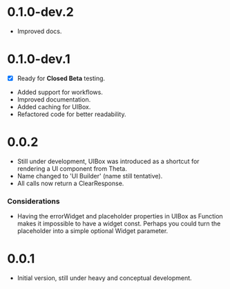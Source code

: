 # 0.1.0-dev.2

* Improved docs.

# 0.1.0-dev.1

- [x] Ready for **Closed Beta** testing.

* Added support for workflows.
* Improved documentation.
* Added caching for UIBox.
* Refactored code for better readability.

# 0.0.2

* Still under development, UIBox was introduced as a shortcut for rendering a UI component from Theta.
* Name changed to 'UI Builder' (name still tentative).
* All calls now return a ClearResponse.

### Considerations
* Having the errorWidget and placeholder properties in UIBox as Function makes it impossible to have a widget const. Perhaps you could turn the placeholder into a simple optional Widget parameter.

# 0.0.1

* Initial version, still under heavy and conceptual development.